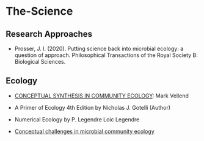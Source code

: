 # The-Science

## Research Approaches

* Prosser, J. I. (2020). Putting science back into microbial ecology: a question of approach. Philosophical Transactions of the Royal Society B: Biological Sciences.

## Ecology

* [CONCEPTUAL SYNTHESIS IN COMMUNITY ECOLOGY](https://www.researchgate.net/publication/44689600_Conceptual_Synthesis_in_Community_Ecology): Mark Vellend

* A Primer of Ecology 4th Edition by Nicholas J. Gotelli  (Author)

* Numerical Ecology by P. Legendre Loic Legendre

* [Conceptual challenges in microbial community ecology](https://royalsocietypublishing.org/toc/rstb/2020/375/1798?volume=375&vol=375&issue=1798&publicationCode=rstb)
